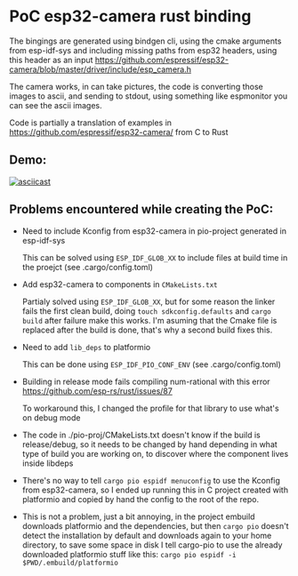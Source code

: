 PoC esp32-camera rust binding
=============================

The bingings are generated using bindgen cli, using the cmake arguments from esp-idf-sys
and including missing paths from esp32 headers, using this header as an input https://github.com/espressif/esp32-camera/blob/master/driver/include/esp_camera.h

The camera works, in can take pictures, the code is converting those images to ascii,
and sending to stdout, using something like espmonitor you can see the ascii images.

Code is partially a translation of examples in https://github.com/espressif/esp32-camera/ from C to Rust

Demo:
-----

[![asciicast](https://asciinema.org/a/VdVWglIPwOHM0yemYC3YJzMSL.svg)](https://asciinema.org/a/VdVWglIPwOHM0yemYC3YJzMSL)

Problems encountered while creating the PoC:
--------------------------------------------

* Need to include Kconfig from esp32-camera in pio-project generated in esp-idf-sys

  This can be solved using `ESP_IDF_GLOB_XX` to include files at build time in the proejct
  (see .cargo/config.toml)

* Add esp32-camera to components in `CMakeLists.txt`

  Partialy solved using `ESP_IDF_GLOB_XX`, but for some reason the linker fails the first clean
  build, doing `touch sdkconfig.defaults` and `cargo build` after failure make this works.
  I'm asuming that the Cmake file is replaced after the build is done, that's why a second
  build fixes this.

* Need to add `lib_deps` to platformio

  This can be done using `ESP_IDF_PIO_CONF_ENV` (see .cargo/config.toml)

* Building in release mode fails compiling num-rational with this error https://github.com/esp-rs/rust/issues/87

  To workaround this, I changed the profile for that library to use what's on debug mode

* The code in ./pio-proj/CMakeLists.txt doesn't know if the build is release/debug, so
  it needs to be changed by hand depending in what type of build you are working on,
  to discover where the component lives inside libdeps

* There's no way to tell `cargo pio espidf menuconfig` to use the Kconfig from esp32-camera,
  so I ended up running this in C project created with platformio and copied by hand the
  config to the root of the repo.

* This is not a problem, just a bit annoying, in the project embuild downloads platformio
  and the dependencies, but then `cargo pio` doesn't detect the installation by default and
  downloads again to your home directory, to save some space in disk I tell cargo-pio to use
  the already downloaded platformio stuff like this: `cargo pio espidf -i $PWD/.embuild/platformio`
